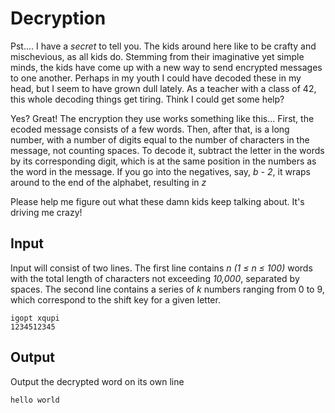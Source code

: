 # Decryption

Pst.... I have a _secret_ to tell you. The kids around here like to be crafty and mischevious, as all kids do. Stemming from their imaginative yet simple minds, the kids have come up with a new way to send encrypted messages to one another. Perhaps in my youth I could have decoded these in my head, but I seem to have grown dull lately. As a teacher with a class of 42, this whole decoding things get tiring. Think I could get some help?

Yes? Great! The encryption they use works something like this... First, the ecoded message consists of a few words. Then, after that, is a long number, with a number of digits equal to the number of characters in the message, not counting spaces. To decode it, subtract the letter in the words by its corresponding digit, which is at the same position in the numbers as the word in the message. If you go into the negatives, say, _b - 2_, it wraps around to the end of the alphabet, resulting in _z_

Please help me figure out what these damn kids keep talking about. It's driving me crazy!

## Input
Input will consist of two lines. The first line contains  _n (1 ≤ n ≤ 100)_ words with the total length of characters not exceeding _10,000_, separated by spaces. The second line contains a series of _k_ numbers ranging from 0 to 9, which correspond to the shift key for a given letter.
```
igopt xqupi
1234512345
```

## Output
Output the decrypted word on its own line
```
hello world
```
